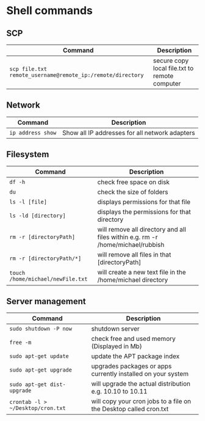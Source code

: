 # Shell commands

## SCP

| Command | Description |
| ------- | ----------- |
| `scp file.txt remote_username@remote_ip:/remote/directory` | secure copy local file.txt to remote computer |

## Network

| Command | Description |
| ------- | ----------- |
| `ip address show` | Show all IP addresses for all network adapters |

## Filesystem

| Command | Description |
| ------- | ----------- |
| `df -h` | check free space on disk |
| `du` | check the size of folders |
| `ls -l [file]` | displays permissions for that file |
| `ls -ld [directory]` | displays the permissions for that directory |
| `rm -r [directoryPath]` | will remove all directory and all files within e.g. rm -r /home/michael/rubbish |
| `rm -r [directoryPath/*]` | will remove all files in that [directoryPath] |
| `touch /home/michael/newFile.txt` | will create a new text file in the /home/michael directory |

## Server management

| Command | Description |
| ------- | ----------- |
| `sudo shutdown -P now` | shutdown server |
| `free -m` | check free and used memory (Displayed in Mb) |
| `sudo apt-get update` | update the APT package index |
| `sudo apt-get upgrade` | upgrades packages or apps currently installed on your system |
| `sudo apt-get dist-upgrade` | will upgrade the actual distribution e.g. 10.10 to 10.11 |
| `crontab -l > ~/Desktop/cron.txt` | will copy your cron jobs to a file on the Desktop called cron.txt |
